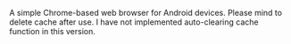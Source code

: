A simple Chrome-based web browser for Android devices.
Please mind to delete cache after use. I have not implemented auto-clearing cache function in this version.
